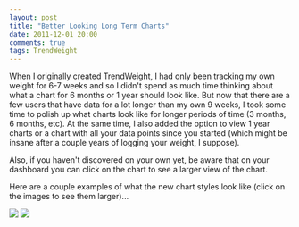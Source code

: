 ```yaml
---
layout: post
title: "Better Looking Long Term Charts"
date: 2011-12-01 20:00
comments: true
tags: TrendWeight
---
```


When I originally created TrendWeight, I had only been tracking my own weight for 6-7 weeks and so I didn't spend as much time thinking about what a chart for 6 months or 1 year should look like.  But now that there are a few users that have data for a lot longer than my own 9 weeks, I took some time to polish up what charts look like for longer periods of time (3 months, 6 months, etc).  At the same time, I also added the option to view 1 year charts or a chart with all your data points since you started (which might be insane after a couple years of logging your weight, I suppose).

Also, if you haven't discovered on your own yet, be aware that on your dashboard you can click on the chart to see a larger view of the chart.

Here are a couple examples of what the new chart styles look like (click on the images to see them larger)...

<img class="fancybox" src="/stuff/trendweight-longterm1.png" />

<img class="fancybox" src="/stuff/trendweight-longterm2.png" />

